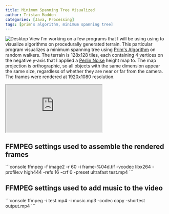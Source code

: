```yaml
---
title: Minimum Spanning Tree Visualized
author: Tristan Madden
categories: [Java, Processing]
tags: [prim's algorithm, minimum spanning tree]
---
```

![Desktop View](https://res.cloudinary.com/deiub7j41/image/upload/v1648776746/image_28-08-2019-06-25-51_mh1llq.jpg)
I'm working on a few programs that I will be using using to visualize algorithms on procedurally generated terrain. This particular program visualizes a minimum spanning tree using <a href="https://en.wikipedia.org/wiki/Prim%27s_algorithm">Prim's Algorithm</a> on random walkers. The terrain is 128x128 tiles, each containing 4 vertices on the negative y-axis that I applied a <a href="https://en.wikipedia.org/wiki/Perlin_noise">Perlin Noise</a> height map to. The map projection is orthographic, so all objects with the same dimension appear the same size, regardless of whether they are near or far from the camera. The frames were rendered at 1920x1080 resolution.

<div class="iframe-wrapper-16-9">
    <iframe src="https://www.youtube.com/embed/RwauA6p1Cic"></iframe>
</div>



<h2>FFMPEG settings used to assemble the rendered frames</h2>
```console
ffmpeg -f image2 -r 60 -i frame-%04d.tif -vcodec libx264 -profile:v high444 -refs 16 -crf 0 -preset ultrafast test.mp4
```
<h2>FFMPEG settings used to add music to the video</h2>
```console
ffmpeg -i test.mp4 -i music.mp3 -codec copy -shortest output.mp4
```